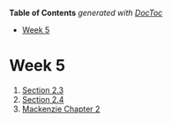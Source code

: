 <!-- START doctoc generated TOC please keep comment here to allow auto update -->
<!-- DON'T EDIT THIS SECTION, INSTEAD RE-RUN doctoc TO UPDATE -->
**Table of Contents**  *generated with [DocToc](https://github.com/thlorenz/doctoc)*

- [Week 5](#week-5)

<!-- END doctoc generated TOC please keep comment here to allow auto update -->

# Week 5

1. [Section 2.3](section-2.3.md)
2. [Section 2.4](section-2.4.md)
3. [Mackenzie Chapter 2](mackenzie-ch2.md)
